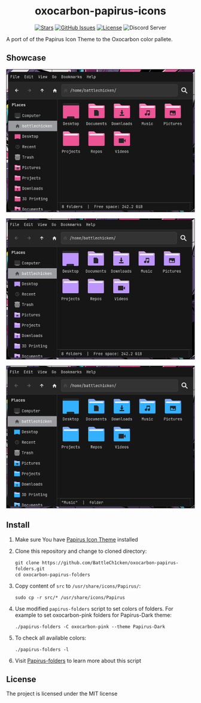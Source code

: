 <div align="center">

# oxocarbon-papirus-icons

</div>

<div align="center">

[![Stars](https://img.shields.io/github/stars/BattleCh1cken/oxocarbon-papirus-icons?color=%23b66467&style=for-the-badge)](https://github.com/nyoom-engineering/oxocarbon/stargazers)
[![GitHub Issues](https://img.shields.io/github/issues/nyoom-engineering/oxocarbon-papirus-icons?color=%238c977d&style=for-the-badge)](https://github.com/nyoom-engineering/oxocarbon/issues)
[![License](https://img.shields.io/github/license/nyoom-engineering/oxocarbon-papirus-icons?color=%238da3b9&style=for-the-badge)](https://mit-license.org/)
![Discord Server](https://img.shields.io/discord/1050624267592663050?color=738adb&label=Discord&Color=white&style=for-the-badge)

</div>

A port of of the Papirus Icon Theme to the Oxocarbon color pallete. 


## Showcase

![pink](assets/pink.png)

![purple](assets/purple.png)

![blue](assets/blue.png)

## Install

1. Make sure You have [Papirus Icon Theme](https://github.com/PapirusDevelopmentTeam/papirus-icon-theme) installed
2. Clone this repository and change to cloned directory:
   ```
   git clone https://github.com/BattleCh1cken/oxocarbon-papirus-folders.git
   cd oxocarbon-papirus-folders
   ```
3. Copy content of `src` to `/usr/share/icons/Papirus/`:
   ```
   sudo cp -r src/* /usr/share/icons/Papirus
   ```
4. Use modified `papirus-folders` script to set colors of folders. For example to set oxocarbon-pink folders for Papirus-Dark theme:
   ```
   ./papirus-folders -C oxocarbon-pink --theme Papirus-Dark
   ```
5. To check all available colors:

   ```
   ./papirus-folders -l
   ```


6. Visit [Papirus-folders](https://github.com/PapirusDevelopmentTeam/papirus-folders) to learn more about this script

## License

The project is licensed under the MIT license
